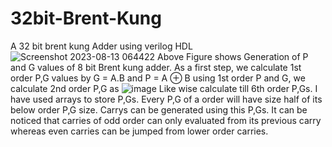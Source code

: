# 32bit-Brent-Kung
A 32 bit brent kung Adder using verilog HDL
![Screenshot 2023-08-13 064422](https://github.com/NamrathaCTR/32bit-Brent-Kung/assets/137050660/b2ef87da-cd91-4e81-9b46-d8186dc53584)
Above Figure shows Generation of P and G values of 8 bit Brent kung adder.
As a first step, we calculate 1st order P,G values by  G = A.B and P = A ⊕ B
using 1st order P and G, we calculate 2nd order P,G as ![image](https://github.com/NamrathaCTR/32bit-Brent-Kung/assets/137050660/0bbcabe4-3683-4138-979d-05c0f161d616)
Like wise calculate till 6th order P,Gs. 
I have used arrays to store P,Gs. Every P,G of a order will have size half of its below order P,G size.
Carrys can be generated using this P,Gs. It can be noticed that  carries of odd order can only evaluated from its previous carry whereas even carries can be jumped from lower order carries.
